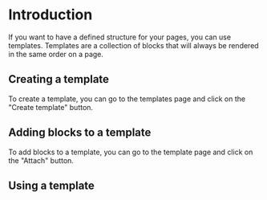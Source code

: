 # Introduction

If you want to have a defined structure for your pages, you can use templates. Templates are a collection of blocks that will always be rendered in the same order on a page.

## Creating a template

To create a template, you can go to the templates page and click on the "Create template" button.

## Adding blocks to a template

To add blocks to a template, you can go to the template page and click on the "Attach" button.

## Using a template
